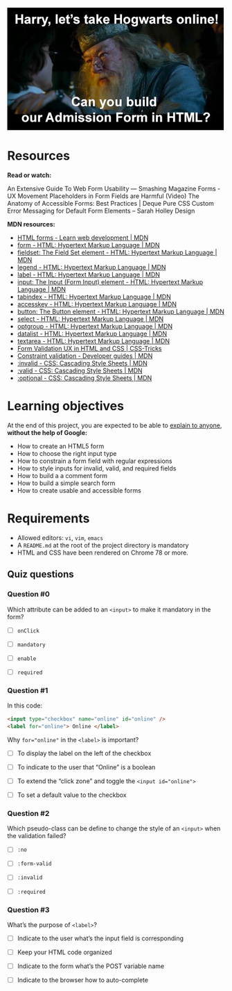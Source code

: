 ![Harry?, Can you build our Admission Form in HTML?](meme.jpg)

# Resources

**Read or watch:**

An Extensive Guide To Web Form Usability — Smashing Magazine
Forms - UX Movement
Placeholders in Form Fields are Harmful (Video)
The Anatomy of Accessible Forms: Best Practices | Deque
Pure CSS Custom Error Messaging for Default Form Elements – Sarah Holley Design

**MDN resources:**

- [HTML forms - Learn web development | MDN]()
- [form - HTML: Hypertext Markup Language | MDN]()
- [fieldset: The Field Set element - HTML: Hypertext Markup Language | MDN]()
- [legend - HTML: Hypertext Markup Language | MDN]()
- [label - HTML: Hypertext Markup Language | MDN]()
- [input: The Input (Form Input) element - HTML: Hypertext Markup Language | MDN]()
- [tabindex - HTML: Hypertext Markup Language | MDN]()
- [accesskey - HTML: Hypertext Markup Language | MDN]()
- [button: The Button element - HTML: Hypertext Markup Language | MDN]()
- [select - HTML: Hypertext Markup Language | MDN]()
- [optgroup - HTML: Hypertext Markup Language | MDN]()
- [datalist - HTML: Hypertext Markup Language | MDN]()
- [textarea - HTML: Hypertext Markup Language | MDN]()
- [Form Validation UX in HTML and CSS | CSS-Tricks]()
- [Constraint validation - Developer guides | MDN]()
- [:invalid - CSS: Cascading Style Sheets | MDN]()
- [:valid - CSS: Cascading Style Sheets | MDN]()
- [:optional - CSS: Cascading Style Sheets | MDN]()

# Learning objectives
At the end of this project, you are expected to be able to [explain to anyone](https://fs.blog/feynman-learning-technique/), **without the help of Google:**

- How to create an HTML5 form
- How to choose the right input type
- How to constrain a form field with regular expressions
- How to style inputs for invalid, valid, and required fields
- How to build a a comment form
- How to build a simple search form
- How to create usable and accessible forms

# Requirements
- Allowed editors: `vi`, `vim`, `emacs`
- A `README.md` at the root of the project directory is mandatory
- HTML and CSS have been rendered on Chrome 78 or more.

## Quiz questions

### Question #0

Which attribute can be added to an `<input>` to make it mandatory in the form?


- [ ] `onClick`

- [ ] `mandatory`

- [ ] `enable`

- [ ] `required`

### Question #1

In this code:

```html
<input type="checkbox" name="online" id="online" />
<label for="online"> Online </label>
```

Why `for="online"` in the `<label>` is important?


- [ ] To display the label on the left of the checkbox

- [ ] To indicate to the user that “Online” is a boolean

- [ ] To extend the “click zone” and toggle the `<input id="online">`

- [ ] To set a default value to the checkbox

### Question #2

Which pseudo-class can be define to change the style of an `<input>` when the validation failed?


- [ ] `:no`

- [ ] `:form-valid`

- [ ] `:invalid`

- [ ] `:required`

### Question #3

What’s the purpose of `<label>`?

- [ ] Indicate to the user what’s the input field is corresponding

- [ ] Keep your HTML code organized

- [ ] Indicate to the form what’s the POST variable name

- [ ] Indicate to the browser how to auto-complete
